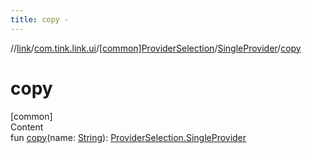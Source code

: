 ```yaml
---
title: copy -
---
```

//[link](../../../index.md)/[com.tink.link.ui](../../index.md)/[[common]ProviderSelection](../index.md)/[SingleProvider](index.md)/[copy](copy.md)



# copy  
[common]  
Content  
fun [copy](copy.md)(name: [String](https://kotlinlang.org/api/latest/jvm/stdlib/kotlin/-string/index.html)): [ProviderSelection.SingleProvider](index.md)  



